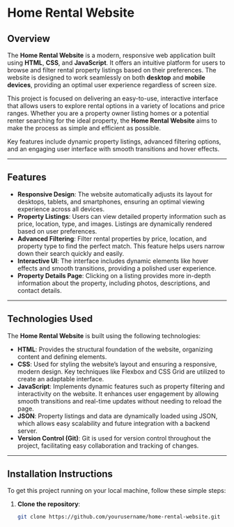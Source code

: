 # Home Rental Website

## Overview

The **Home Rental Website** is a modern, responsive web application built using **HTML**, **CSS**, and **JavaScript**. It offers an intuitive platform for users to browse and filter rental property listings based on their preferences. The website is designed to work seamlessly on both **desktop** and **mobile devices**, providing an optimal user experience regardless of screen size.

This project is focused on delivering an easy-to-use, interactive interface that allows users to explore rental options in a variety of locations and price ranges. Whether you are a property owner listing homes or a potential renter searching for the ideal property, the **Home Rental Website** aims to make the process as simple and efficient as possible.

Key features include dynamic property listings, advanced filtering options, and an engaging user interface with smooth transitions and hover effects.

---

## Features

- **Responsive Design**: The website automatically adjusts its layout for desktops, tablets, and smartphones, ensuring an optimal viewing experience across all devices.
- **Property Listings**: Users can view detailed property information such as price, location, type, and images. Listings are dynamically rendered based on user preferences.
- **Advanced Filtering**: Filter rental properties by price, location, and property type to find the perfect match. This feature helps users narrow down their search quickly and easily.
- **Interactive UI**: The interface includes dynamic elements like hover effects and smooth transitions, providing a polished user experience.
- **Property Details Page**: Clicking on a listing provides more in-depth information about the property, including photos, descriptions, and contact details.

---

## Technologies Used

The **Home Rental Website** is built using the following technologies:

- **HTML**: Provides the structural foundation of the website, organizing content and defining elements.
- **CSS**: Used for styling the website’s layout and ensuring a responsive, modern design. Key techniques like Flexbox and CSS Grid are utilized to create an adaptable interface.
- **JavaScript**: Implements dynamic features such as property filtering and interactivity on the website. It enhances user engagement by allowing smooth transitions and real-time updates without needing to reload the page.
- **JSON**: Property listings and data are dynamically loaded using JSON, which allows easy scalability and future integration with a backend server.
- **Version Control (Git)**: Git is used for version control throughout the project, facilitating easy collaboration and tracking of changes.

---

## Installation Instructions

To get this project running on your local machine, follow these simple steps:

1. **Clone the repository**:
   ```bash
   git clone https://github.com/yourusername/home-rental-website.git
